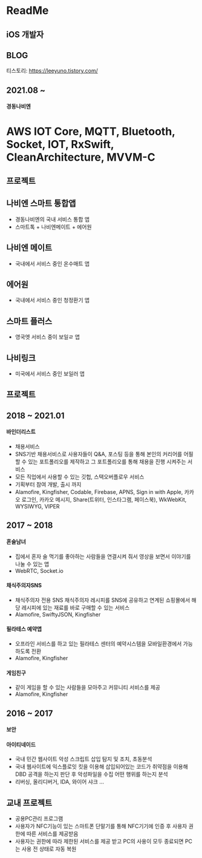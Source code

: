 # ReadMe

## iOS 개발자

## BLOG

티스토리: https://leeyuno.tistory.com/


## 2021.08 ~
#### 경동나비엔

# AWS IOT Core, MQTT, Bluetooth, Socket, IOT, RxSwift, CleanArchitecture, MVVM-C

## 프로젝트
## 나비엔 스마트 통합앱
* 경동나비엔의 국내 서비스 통합 앱
* 스마트톡 + 나비엔메이트 + 에어원

## 나비엔 메이트
* 국내에서 서비스 중인 온수매트 앱

## 에어원
* 국내에서 서비스 중인 청정환기 앱

## 스마트 플러스
* 영국엣 서비스 중이 보일ㄹ 앱

## 나비링크
* 미국에서 서비스 중인 보일러 앱

## 프로젝트

## 2018 ~ 2021.01

#### 바인더리스트
* 채용서비스
* SNS기반 채용서비스로 사용자들이 Q&A, 포스팅 등을 통해 본인의 커리어를 어필할 수 있는 포트폴리오를 제작하고 그 포트폴리오를 통해 채용을 진행 시켜주는 서비스
* 모든 직업에서 사용할 수 있는 깃헙, 스택오버플로우 서비스
* 기획부터 참여 개발, 출시 까지 
* Alamofire, Kingfisher, Codable, Firebase, APNS, Sign in with Apple, 카카오 로그인, 카카오 메시지, Share(트위터, 인스타그램, 페이스북), WkWebKit, WYSIWYG, VIPER

## 2017 ~ 2018

#### 혼술남녀
* 집에서 혼자 술 먹기를 좋아하는 사람들을 연결시켜 줘서 영상을 보면서 이야기를 나눌 수 있는 앱
* WebRTC, Socket.io

#### 채식주의자SNS
* 채식주의자 전용 SNS 채식주의자 레시피를 SNS에 공유하고 연계된 쇼핑몰에서 해당 레시피에 있는 재료를 바로 구매할 수 있는 서비스
* Alamofire, SwiftyJSON, Kingfisher

#### 필라테스 예약앱
* 오프라인 서비스를 하고 있는 필라테스 센터의 예약시스템을 모바일환경에서 가능하도록 전환
* Alamofire, Kingfisher

#### 게임친구
* 같이 게임을 할 수 있는 사람들을 모아주고 커뮤니티 서비스를 제공
* Alamofire, Kingfisher

## 2016 ~ 2017
#### 보안
#### 아이티네이드
* 국내 민간 웹사이트 악성 스크립트 삽입 탐지 및 조치, 초동분석
* 국내 웹사이트에 익스플로잇 킷을 이용해 삽입되어있는 코드가 취약점을 이용해 DBD 공격을 하는지 판단 후 악성파일을 수집 어떤 행위를 하는지 분석
* 리버싱, 올리디버거, IDA, 와이어 샤크 ...


## 교내 프로젝트
* 공용PC관리 프로그램
* 사용자가 NFC기능이 있는 스마트폰 단말기를 통해 NFC기기에 인증 후 사용자 권한에 따른 서비스를 제공받음
* 사용자는 권한에 따라 제한된 서비스를 제공 받고 PC의 사용이 모두 종료되면 PC는 사용 전 상태로 자동 복원
